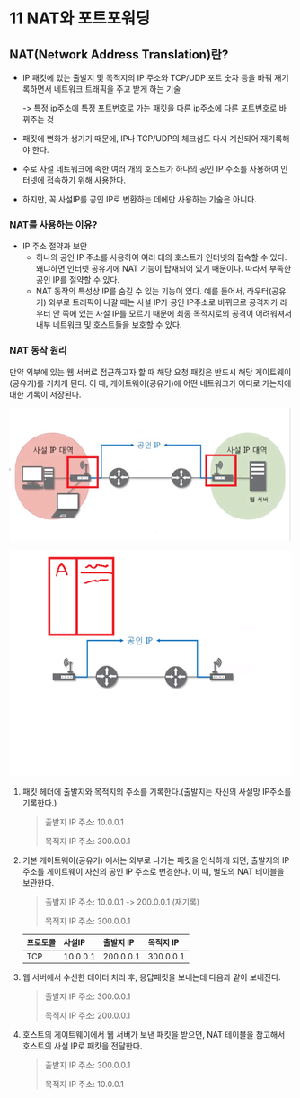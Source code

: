 # 11 NAT와 포트포워딩

## NAT(Network Address Translation)란?

- IP 패킷에 있는 출발지 및 목적지의 IP 주소와 TCP/UDP 포트 숫자 등을 바꿔 재기록하면서 네트워크 트래픽을 주고 받게 하는 기술

  -> 특정 ip주소에 특정 포트번호로 가는 패킷을 다른 ip주소에 다른 포트번호로 바꿔주는 것

- 패킷에 변화가 생기기 때문에, IP나 TCP/UDP의 체크섬도 다시 계산되어 재기록해야 한다.

- 주로 사설 네트워크에 속한 여러 개의 호스트가 하나의 공인 IP 주소를 사용하여 인터넷에 접속하기 위해 사용한다.

- 하지만, 꼭 사설IP를 공인 IP로 변환하는 데에만 사용하는 기술은 아니다.



### NAT를 사용하는 이유?

- IP 주소 절약과 보안
  - 하나의 공인 IP 주소를 사용하여 여러 대의 호스트가 인터넷의 접속할 수 있다. 왜냐하면 인터넷 공유기에 NAT 기능이 탑재되어 있기 때문이다. 따라서 부족한 공인 IP를 절약할 수 있다.
  - NAT 동작의 특성상 IP를 숨길 수 있는 기능이 있다. 예를 들어서, 라우터(공유기) 외부로 트래픽이 나갈 때는 사설 IP가 공인 IP주소로 바뀌므로 공격자가 라우터 안 쪽에 있는 사설 IP를 모르기 때문에 최종 목적지로의 공격이 어려워져서 내부 네트워크 및 호스트들을 보호할 수 있다.



### NAT 동작 원리

만약 외부에 있는 웹 서버로 접근하고자 할 때 해당 요청 패킷은 반드시 해당 게이트웨이(공유기)를 거치게 된다. 이 때, 게이트웨이(공유기)에 어떤 네트워크가 어디로 가는지에 대한 기록이 저장된다.

![nat1](img/NAT/nat1.png)

![nat2](img/NAT/nat2.png)

1. 패킷 헤더에 출발지와 목적지의 주소를 기록한다.(출발지는 자신의 사설망 IP주소를 기록한다.)

   > 출발지 IP 주소: 10.0.0.1
   >
   > 목적지 IP 주소: 300.0.0.1

   

2. 기본 게이트웨이(공유기) 에서는 외부로 나가는 패킷을 인식하게 되면, 출발지의 IP주소를 게이트웨이 자신의 공인 IP 주소로 변경한다. 이 때, 별도의 NAT 테이블을 보관한다.

   > 출발지 IP 주소: 10.0.0.1 -> 200.0.0.1 (재기록)
   >
   > 목적지 IP 주소: 300.0.0.1

   | 프로토콜 | 사설IP   | 출발지 IP | 목적지 IP |
   | -------- | -------- | --------- | --------- |
   | TCP      | 10.0.0.1 | 200.0.0.1 | 300.0.0.1 |

   

3. 웹 서버에서 수신한 데이터 처리 후, 응답패킷을 보내는데 다음과 같이 보내진다.

   > 출발지 IP 주소: 300.0.0.1
   >
   > 목적지 IP 주소: 200.0.0.1

   

4. 호스트의 게이트웨이에서 웹 서버가 보낸 패킷을 받으면, NAT 테이블을 참고해서 호스트의 사설 IP로 패킷을 전달한다.

   > 출발지 IP 주소: 300.0.0.1
   >
   > 목적지 IP 주소: 10.0.0.1 

   



